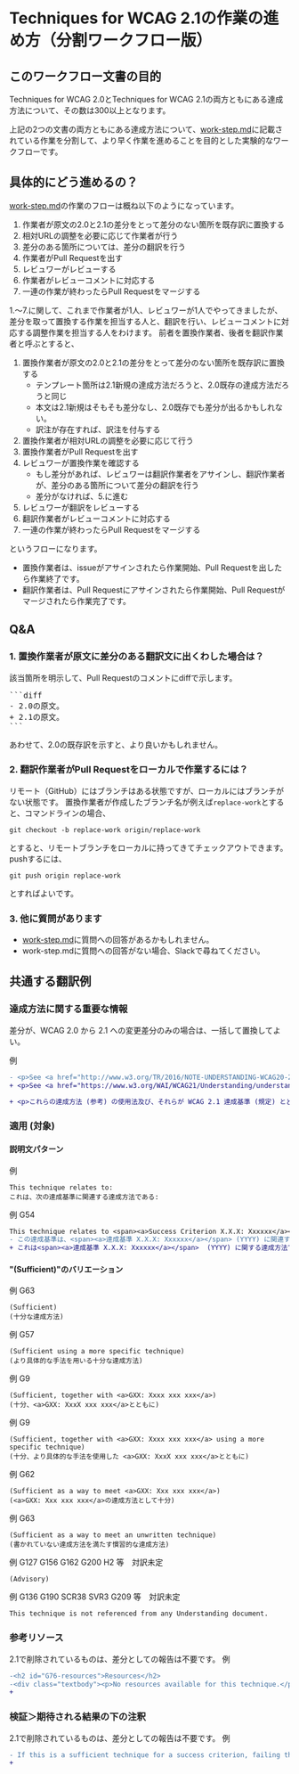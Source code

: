 # Techniques for WCAG 2.1の作業の進め方（分割ワークフロー版）

## このワークフロー文書の目的

Techniques for WCAG 2.0とTechniques for WCAG 2.1の両方ともにある達成方法について、その数は300以上となります。

上記の2つの文書の両方ともにある達成方法について、[work-step.md](work-step.md)に記載されている作業を分割して、より早く作業を進めることを目的とした実験的なワークフローです。

## 具体的にどう進めるの？

[work-step.md](work-step.md)の作業のフローは概ね以下のようになっています。

1. 作業者が原文の2.0と2.1の差分をとって差分のない箇所を既存訳に置換する
2. 相対URLの調整を必要に応じて作業者が行う
3. 差分のある箇所については、差分の翻訳を行う
4. 作業者がPull Requestを出す
5. レビュワーがレビューする
6. 作業者がレビューコメントに対応する
7. 一連の作業が終わったらPull Requestをマージする

1.～7.に関して、これまで作業者が1人、レビュワーが1人でやってきましたが、
差分を取って置換する作業を担当する人と、翻訳を行い、レビューコメントに対応する調整作業を担当する人をわけます。
前者を置換作業者、後者を翻訳作業者と呼ぶとすると、

1. 置換作業者が原文の2.0と2.1の差分をとって差分のない箇所を既存訳に置換する
    - テンプレート箇所は2.1新規の達成方法だろうと、2.0既存の達成方法だろうと同じ
    - 本文は2.1新規はそもそも差分なし、2.0既存でも差分が出るかもしれない。
    - 訳注が存在すれば、訳注を付与する
2. 置換作業者が相対URLの調整を必要に応じて行う
3. 置換作業者がPull Requestを出す
4. レビュワーが置換作業を確認する
    - もし差分があれば、レビュワーは翻訳作業者をアサインし、翻訳作業者が、差分のある箇所について差分の翻訳を行う
    - 差分がなければ、5.に進む
5. レビュワーが翻訳をレビューする
6. 翻訳作業者がレビューコメントに対応する
7. 一連の作業が終わったらPull Requestをマージする

というフローになります。

- 置換作業者は、issueがアサインされたら作業開始、Pull Requestを出したら作業終了です。
- 翻訳作業者は、Pull Requestにアサインされたら作業開始、Pull Requestがマージされたら作業完了です。

## Q&A

### 1. 置換作業者が原文に差分のある翻訳文に出くわした場合は？

該当箇所を明示して、Pull Requestのコメントにdiffで示します。

<pre>
```diff
- 2.0の原文。
+ 2.1の原文。
```
</pre>

あわせて、2.0の既存訳を示すと、より良いかもしれません。


### 2. 翻訳作業者がPull Requestをローカルで作業するには？

リモート（GitHub）にはブランチはある状態ですが、ローカルにはブランチがない状態です。
置換作業者が作成したブランチ名が例えば`replace-work`とすると、コマンドラインの場合、

```
git checkout -b replace-work origin/replace-work
```

とすると、リモートブランチをローカルに持ってきてチェックアウトできます。pushするには、

```
git push origin replace-work
```

とすればよいです。


### 3. 他に質問があります

- [work-step.md](work-step.md)に質問への回答があるかもしれません。
- work-step.mdに質問への回答がない場合、Slackで尋ねてください。


## 共通する翻訳例
### 達成方法に関する重要な情報
差分が、WCAG 2.0 から 2.1 への変更差分のみの場合は、一括して置換してよい。

例
```diff
- <p>See <a href="http://www.w3.org/TR/2016/NOTE-UNDERSTANDING-WCAG20-20161007/understanding-techniques.html">Understanding Techniques for WCAG Success Criteria</a> for important information about the usage of these informative techniques and how they relate to the normative WCAG 2.0 success criteria. The Applicability section explains the scope of the technique, and the presence of techniques for a specific technology does not imply that the technology can be used in all situations to create content that meets WCAG 2.0.</p>
+ <p>See <a href="https://www.w3.org/WAI/WCAG21/Understanding/understanding-techniques">Understanding Techniques for WCAG Success Criteria</a> for important information about the usage of these informative techniques and how they relate to the normative WCAG 2.1 success criteria. The Applicability section explains the scope of the technique, and the presence of techniques for a specific technology does not imply that the technology can be used in all situations to create content that meets WCAG 2.1.</p>
```

```diff
+ <p>これらの達成方法 (参考) の使用法及び、それらが WCAG 2.1 達成基準 (規定) とどのように関係するかに関する重要な情報については、<a href="https://waic.jp/docs/UNDERSTANDING-WCAG20/understanding-techniques.html">WCAG 達成基準の達成方法を理解する</a>を参照のこと。適用 (対象) セクションは、その達成方法の範囲について説明しており、特定の技術に関する達成方法があるからといって、WCAG 2.1 を満たすコンテンツを作成する際に、常にその技術が使用可能であるわけではない。</p>
```

### 適用 (対象)


#### 説明文パターン

例
```
This technique relates to:
これは、次の達成基準に関連する達成方法である:
```

例 G54
``` diff
This technique relates to <span><a>Success Criterion X.X.X: Xxxxxx</a></span> (YYYY) .
- この達成基準は、<span><a>達成基準 X.X.X: Xxxxxx</a></span> (YYYY) に関連する。
+ これは<span><a>達成基準 X.X.X: Xxxxxx</a></span>  (YYYY) に関する達成方法である。
```

#### "(Sufficient)"のバリエーション

例 G63
```
(Sufficient)
(十分な達成方法)
```

例 G57
```
(Sufficient using a more specific technique)
(より具体的な手法を用いる十分な達成方法)
```

例 G9
```
(Sufficient, together with <a>GXX: Xxxx xxx xxx</a>)
(十分、<a>GXX: XxxX xxx xxx</a>とともに)
```

例 G9
```
(Sufficient, together with <a>GXX: Xxxx xxx xxx</a> using a more specific technique)
(十分、より具体的な手法を使用した <a>GXX: XxxX xxx xxx</a>とともに)
```

例 G62
```
(Sufficient as a way to meet <a>GXX: Xxx xxx xxx</a>)
(<a>GXX: Xxx xxx xxx</a>の達成方法として十分)
```

例 G63
```
(Sufficient as a way to meet an unwritten technique)
(書かれていない達成方法を満たす慣習的な達成方法)
```

例 G127 G156 G162 G200 H2 等　対訳未定
```
(Advisory)
```

例 G136 G190 SCR38 SVR3 G209 等　対訳未定
```
This technique is not referenced from any Understanding document.
```

### 参考リソース
2.1で削除されているものは、差分としての報告は不要です。
例
```diff
-<h2 id="G76-resources">Resources</h2>
-<div class="textbody"><p>No resources available for this technique.</p></div>
+
```


### 検証＞期待される結果の下の注釈
2.1で削除されているものは、差分としての報告は不要です。
例
```diff
- If this is a sufficient technique for a success criterion, failing this test procedure does not necessarily mean that the success criterion has not been satisfied in some other way, only that this technique has not been successfully implemented and can not be used to claim conformance.
+ 
```
